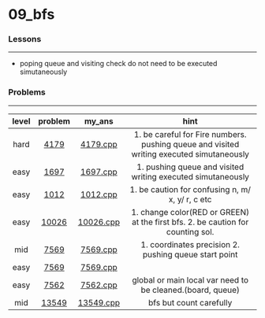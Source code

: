 # 09_bfs

### Lessons
---
* poping queue and visiting check do not need to be executed simutaneously

### Problems
---

| level | problem | my_ans | hint |
| :--: | :--: | :--: | :--: |
| hard | [4179](https://www.acmicpc.net/problem/4179) | [4179.cpp](./4179/4179.cpp) | 1. be careful for Fire numbers. pushing queue and visited writing executed simutaneously |
| easy | [1697](https://www.acmicpc.net/problem/1697) | [1697.cpp](./1697/1697.cpp) | 1. pushing queue and visited writing executed simutaneously |
| easy | [1012](https://www.acmicpc.net/problem/1012) | [1012.cpp](./1012/1012.cpp) | 1. be caution for confusing n, m/ x, y/ r, c etc |
| easy | [10026](https://www.acmicpc.net/problem/10026) | [10026.cpp](./10026/10026.cpp) | 1. change color(RED or GREEN) at the first bfs. 2. be caution for counting sol. |
| mid | [7569](https://www.acmicpc.net/problem/7569) | [7569.cpp](./7569/7569.cpp) | 1. coordinates precision 2. pushing queue start point |
| easy | [7569](https://www.acmicpc.net/problem/7576) | [7569.cpp](./7569/7569.cpp) | |
| easy | [7562](https://www.acmicpc.net/problem/7562) | [7562.cpp](./7562/7562.cpp) | global or main local var need to be cleaned.(board, queue) |
| mid | [13549](https://www.acmicpc.net/problem/13549) | [13549.cpp](./13549/13549.cpp) | bfs but count carefully |
